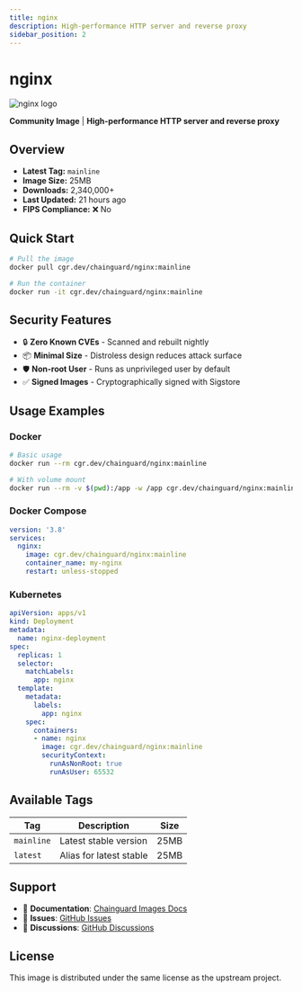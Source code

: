```yaml
---
title: nginx
description: High-performance HTTP server and reverse proxy
sidebar_position: 2
---
```


# nginx

![nginx logo](https://cdn.jsdelivr.net/gh/devicons/devicon/icons/nginx/nginx-original.svg)

**Community Image** | **High-performance HTTP server and reverse proxy**

## Overview

- **Latest Tag:** `mainline`
- **Image Size:** 25MB
- **Downloads:** 2,340,000+
- **Last Updated:** 21 hours ago
- **FIPS Compliance:** ❌ No

## Quick Start

```bash
# Pull the image
docker pull cgr.dev/chainguard/nginx:mainline

# Run the container
docker run -it cgr.dev/chainguard/nginx:mainline
```

## Security Features

- 🔒 **Zero Known CVEs** - Scanned and rebuilt nightly
- 📦 **Minimal Size** - Distroless design reduces attack surface
- 🛡️ **Non-root User** - Runs as unprivileged user by default
- ✅ **Signed Images** - Cryptographically signed with Sigstore

## Usage Examples

### Docker

```bash
# Basic usage
docker run --rm cgr.dev/chainguard/nginx:mainline

# With volume mount
docker run --rm -v $(pwd):/app -w /app cgr.dev/chainguard/nginx:mainline
```

### Docker Compose

```yaml
version: '3.8'
services:
  nginx:
    image: cgr.dev/chainguard/nginx:mainline
    container_name: my-nginx
    restart: unless-stopped
```

### Kubernetes

```yaml
apiVersion: apps/v1
kind: Deployment
metadata:
  name: nginx-deployment
spec:
  replicas: 1
  selector:
    matchLabels:
      app: nginx
  template:
    metadata:
      labels:
        app: nginx
    spec:
      containers:
      - name: nginx
        image: cgr.dev/chainguard/nginx:mainline
        securityContext:
          runAsNonRoot: true
          runAsUser: 65532
```

## Available Tags

| Tag | Description | Size |
|-----|-------------|------|
| `mainline` | Latest stable version | 25MB |
| `latest` | Alias for latest stable | 25MB |

## Support

- 📖 **Documentation**: [Chainguard Images Docs](/)
- 🐛 **Issues**: [GitHub Issues](https://github.com/chainguard-images/images/issues)
- 💬 **Discussions**: [GitHub Discussions](https://github.com/chainguard-images/images/discussions)

## License

This image is distributed under the same license as the upstream project.
